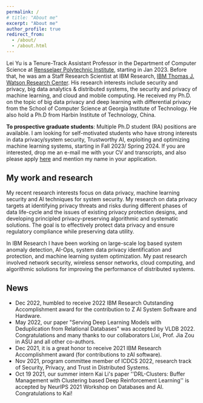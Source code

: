 ```yaml
---
permalink: /
# title: "About me"
excerpt: "About me"
author_profile: true
redirect_from: 
  - /about/
  - /about.html
---
```


Lei Yu is a Tenure-Track Assistant Professor in the Department of Computer Science at [Rensselaer Polytechnic Institute](https://www.rpi.edu/), starting in Jan 2023. Before that, he was am a Staff Research Scientist at IBM Research, [IBM Thomas J. Watson Research Center](https://research.ibm.com/labs/watson/). His research interests include security and privacy, big data analytics & distributed systems, the security and privacy of machine learning, and cloud and mobile computing. He received my Ph.D. on the topic of big data privacy and deep learning with differential privacy from the School of Computer Science at Georgia Institute of Technology. He also hold a Ph.D from Harbin Institute of Technology, China.

**To prospective graduate students**: Multiple Ph.D student (RA) positions are available. I am looking for self-motivated students who have strong interests in data privacy/system security, Trustworthy AI, exploiting and optimizing machine learning systems, starting in Fall 2023/ Spring 2024. If you are interested, drop me an e-mail me with your CV and transcripts, and also please apply [here](https://admissions.rpi.edu/graduate/masters-and-phd-applicants) and mention my name in your application.


## My work and research
My recent research interests focus on data privacy, machine learning security and AI techniques for system security. My research on data privacy targets at identifying privacy threats and risks during different phases of data life-cycle and the issues of existing privacy protection designs, and developing principled privacy-preserving algorithmic and systematic solutions. The goal is to effectively protect data privacy and ensure regulatory compliance while preserving data utility.

In IBM Research I have been working on large-scale log based system anomaly detection, AI-Ops, system data privacy identification and protection, and machine learning system optimization. My past research involved network security, wireless sensor networks, cloud computing, and algorithmic solutions for improving the performance of distributed systems.

## News
* Dec 2022, humbled to receive 2022 IBM Research Outstanding Accomplishment award for the contribution to Z AI System Software and Hardware.
* May 2022, our paper "Serving Deep Learning Models with Deduplication from Relational Databases" was accepted by VLDB 2022. Congratulations and many thanks to our collaborators Lixi, Prof. Jia Zou in ASU and all other co-authors.
* Dec 2021, it is a great honor to receive 2021 IBM Research Accomplishment award (for contributions to zAI software).
* Nov 2021, program committee member of ICDCS 2022, research track of Security, Privacy, and Trust in Distributed Systems.
* Oct 19 2021, our summer intern Kai Li's paper ''DRL-Clusters: Buffer Management with Clustering based Deep Reinforcement Learning''
 is accepted by NeurIPS 2021 Workshop on Databases and AI. Congratulations to Kai!
 

 
